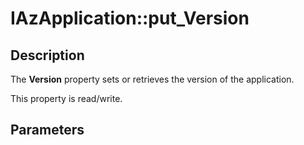 # IAzApplication::put_Version

## Description

The **Version** property sets or retrieves the version of the application.

This property is read/write.

## Parameters